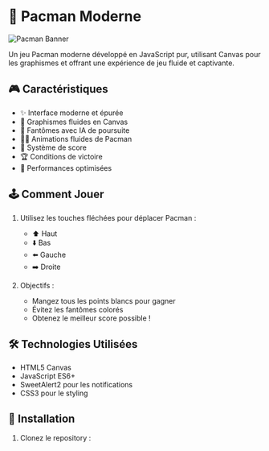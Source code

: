 # 👻 Pacman Moderne

![Pacman Banner](https://raw.githubusercontent.com/sweetalert2/sweetalert2/master/assets/swal2-logo.png)

Un jeu Pacman moderne développé en JavaScript pur, utilisant Canvas pour les graphismes et offrant une expérience de jeu fluide et captivante.

## 🎮 Caractéristiques

- ✨ Interface moderne et épurée
- 🎨 Graphismes fluides en Canvas
- 👻 Fantômes avec IA de poursuite
- 🏃‍♂️ Animations fluides de Pacman
- 🎯 Système de score
- 🏆 Conditions de victoire
- 🚀 Performances optimisées

## 🕹️ Comment Jouer

1. Utilisez les touches fléchées pour déplacer Pacman :
   - ⬆️ Haut
   - ⬇️ Bas
   - ⬅️ Gauche
   - ➡️ Droite

2. Objectifs :
   - Mangez tous les points blancs pour gagner
   - Évitez les fantômes colorés
   - Obtenez le meilleur score possible !

## 🛠️ Technologies Utilisées

- HTML5 Canvas
- JavaScript ES6+
- SweetAlert2 pour les notifications
- CSS3 pour le styling

## 🚀 Installation

1. Clonez le repository :